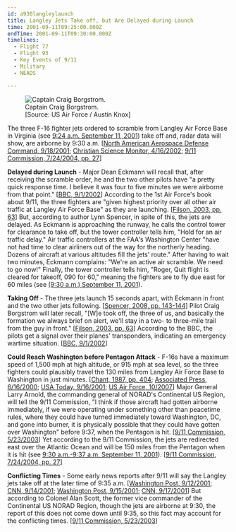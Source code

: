 ```yaml
---
id: a930langleylaunch
title: Langley Jets Take off, but Are Delayed during Launch
time: 2001-09-11T09:25:00.000Z
endTime: 2001-09-11T09:30:00.000Z
timelines:
  - Flight 77
  - Flight 93
  - Key Events of 9/11
  - Military
  - NEADS

---
```


<figure class="image">
  <img alt="Captain Craig Borgstrom." src="//i2.wp.com/cdn.historycommons.org/images/events/729_craig_borgstrom_2050081722-9042.jpg" />
  <figcaption>Captain Craig Borgstrom.<br>[Source: US Air Force / Austin Knox]</figcaption>
</figure>

The three F-16 fighter jets ordered to scramble from Langley Air Force Base in Virginia (see [9:24 a.m. September 11, 2001](/timeline/#a924ordertoscramble)) take off and, radar data will show, are airborne by 9:30 a.m. [[North American Aerospace Defense Command, 9/18/2001][1]; [Christian Science Monitor, 4/16/2002][2]; [9/11 Commission, 7/24/2004, pp. 27][3]]

**Delayed during Launch** - Major Dean Eckmann will recall that, after receiving the scramble order, he and the two other pilots have "a pretty quick response time. I believe it was four to five minutes we were airborne from that point." [[BBC, 9/1/2002][4]] According to the 1st Air Force's book about 9/11, the three fighters are "given highest priority over all other air traffic at Langley Air Force Base" as they are launching. [[Filson, 2003, pp. 63][5]] But, according to author Lynn Spencer, in spite of this, the jets are delayed. As Eckmann is approaching the runway, he calls the control tower for clearance to take off, but the tower controller tells him, "Hold for an air traffic delay." Air traffic controllers at the FAA's Washington Center "have not had time to clear airliners out of the way for the northerly heading. Dozens of aircraft at various altitudes fill the jets' route." After having to wait two minutes, Eckmann complains: "We're an active air scramble. We need to go now!" Finally, the tower controller tells him, "Roger, Quit flight is cleared for takeoff, 090 for 60," meaning the fighters are to fly due east for 60 miles (see [(9:30 a.m.) September 11, 2001](/timeline/#a930langleytower)). 

**Taking Off** - The three jets launch 15 seconds apart, with Eckmann in front and the two other jets following. [[Spencer, 2008, pp. 143-144][6]] Pilot Craig Borgstrom will later recall, "[W]e took off, the three of us, and basically the formation we always brief on alert, we'll stay in a two- to three-mile trail from the guy in front." [[Filson, 2003, pp. 63][5]] According to the BBC, the pilots get a signal over their planes' transponders, indicating an emergency wartime situation. [[BBC, 9/1/2002][4]]

**Could Reach Washington before Pentagon Attack** - F-16s have a maximum speed of 1,500 mph at high altitude, or 915 mph at sea level, so the three fighters could plausibly travel the 130 miles from Langley Air Force Base to Washington in just minutes. [[Chant, 1987, pp. 404][6]; [Associated Press, 6/16/2000][7]; [USA Today, 9/16/2001][8]; [US Air Force, 10/2007][9]] Major General Larry Arnold, the commanding general of NORAD's Continental US Region, will tell the 9/11 Commission, "I think if those aircraft had gotten airborne immediately, if we were operating under something other than peacetime rules, where they could have turned immediately toward Washington, DC, and gone into burner, it is physically possible that they could have gotten over Washington" before 9:37, when the Pentagon is hit. [[9/11 Commission, 5/23/2003][10]] Yet according to the 9/11 Commission, the jets are redirected east over the Atlantic Ocean and will be 150 miles from the Pentagon when it is hit (see [9:30 a.m.-9:37 a.m. September 11, 2001](/timeline/#a930goeast)). [[9/11 Commission, 7/24/2004, pp. 27][3]]

**Conflicting Times** - Some early news reports after 9/11 will say the Langley jets take off at the later time of 9:35 a.m. [[Washington Post, 9/12/2001][11]; [CNN, 9/14/2001][12]; [Washington Post, 9/15/2001][13]; [CNN, 9/17/2001][14]] But according to Colonel Alan Scott, the former vice commander of the Continental US NORAD Region, though the jets are airborne at 9:30, the report of this does not come down until 9:35, so this fact may account for the conflicting times. [[9/11 Commission, 5/23/2003][10]]

[1]: https://web.archive.org/web/20030809155434/http:/www.norad.mil/index.cfm?fuseaction=home.news_rel_09_18_01
[2]: https://www.csmonitor.com/2002/0416/p01s04-usmi.html
[3]: https://web.archive.org/web/20041020144854/http://www.decloah.com/mirrors/9-11/911_Report.txt
[4]: https://web.archive.org/web/20040701101430/http://www.mnet.co.za/CarteBlanche/Display/Display.asp?Id=2063
[5]: https://www.amazon.com/Air-War-Over-America-Defense/dp/061512416X
[6]: https://www.amazon.com/Touching-History-Untold-Unfolded-America/dp/1416559256
[7]: https://web.archive.org/web/20000817190429/http://abcnews.go.com/sections/us/DailyNews/fighterjetdown000616.html
[8]: https://usatoday30.usatoday.com/news/nation/2001/09/16/pentagon-timeline.htm
[9]: https://web.archive.org/web/20051021154636/http://www.af.mil/factsheets/factsheet.asp?id=103
[10]: https://www.9-11commission.gov/archive/hearing2/9-11Commission_Hearing_2003-05-23.htm
[11]: http://www.washingtonpost.com/wp-srv/nation/articles/timeline.html
[12]: http://edition.cnn.com/2001/US/09/14/jets.response/index.html
[13]: https://www.washingtonpost.com/archive/politics/2001/09/15/military-alerted-before-attacks/f4fdda6e-f88c-4ec6-889d-fa3e5547ee8d/?utm_term=.2ebe051b18f1
[14]: http://www.cnn.com/2001/US/09/16/inv.hijack.warning/
